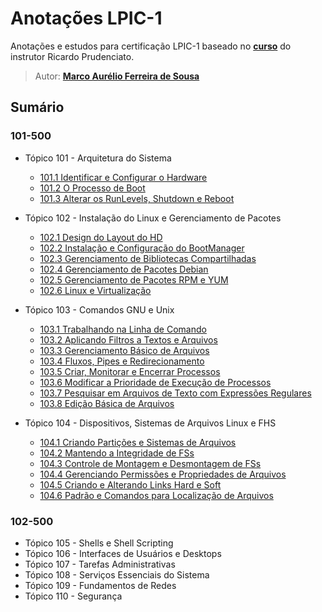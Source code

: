 # Anotações LPIC-1

Anotações e estudos para certificação LPIC-1 baseado no **[curso](https://www.udemy.com/course/curso-online-certificacao-linux-lpic1-comptia/)** do instrutor Ricardo Prudenciato.

> Autor: **[Marco Aurélio Ferreira de Sousa](https://github.com/maureliofs)**

## Sumário

### 101-500

* Tópico 101 - Arquitetura do Sistema
  * [101.1 Identificar e Configurar o Hardware](capitulos/101/101_1.md)
  * [101.2 O Processo de Boot](capitulos/101/101_2.md)
  * [101.3 Alterar os RunLevels, Shutdown e Reboot](capitulos/101/101_3.md)
* Tópico 102 - Instalação do Linux e Gerenciamento de Pacotes
  * [102.1 Design do Layout do HD](capitulos/102/102_1.md)
  * [102.2 Instalação e Configuração do BootManager](capitulos/102/102_2.md)
  * [102.3 Gerenciamento de Bibliotecas Compartilhadas](capitulos/102/102_3.md)
  * [102.4 Gerenciamento de Pacotes Debian](capitulos/102/102_4.md)
  * [102.5 Gerenciamento de Pacotes RPM e YUM](capitulos/102/102_5.md)
  * [102.6 Linux e Virtualização](capitulos/102/102_6.md)

* Tópico 103 - Comandos GNU e Unix
  * [103.1 Trabalhando na Linha de Comando](capitulos/103/103_1.md)
  * [103.2 Aplicando Filtros a Textos e Arquivos](capitulos/103/103_2.md)
  * [103.3 Gerenciamento Básico de Arquivos](capitulos/103/103_3.md)
  * [103.4 Fluxos, Pipes e Redirecionamento](capitulos/103/103_4.md)
  * [103.5 Criar, Monitorar e Encerrar Processos](capitulos/103/103_5.md)
  * [103.6 Modificar a Prioridade de Execução de Processos](capitulos/103/103_6.md)
  * [103.7 Pesquisar em Arquivos de Texto com Expressões Regulares](capitulos/103/103_7.md)
  * [103.8 Edição Básica de Arquivos](capitulos/103/103_8.md)
* Tópico 104 - Dispositivos, Sistemas de Arquivos Linux e FHS
  * [104.1 Criando Partições e Sistemas de Arquivos](capitulos/104/104_1.md)
  * [104.2 Mantendo a Integridade de FSs](capitulos/104/104_2.md)
  * [104.3 Controle de Montagem e Desmontagem de FSs](capitulos/104/104_3.md)
  * [104.4 Gerenciando Permissões e Propriedades de Arquivos](capitulos/104/104_4.md) 
  * [104.5 Criando e Alterando Links Hard e Soft](capitulos/104/104_5.md)
  * [104.6 Padrão e Comandos para Localização de Arquivos](capitulos/104/104_6.md)

### 102-500

* Tópico 105 - Shells e Shell Scripting
* Tópico 106 - Interfaces de Usuários e Desktops
* Tópico 107 - Tarefas Administrativas
* Tópico 108 - Serviços Essenciais do Sistema
* Tópico 109 - Fundamentos de Redes
* Tópico 110 - Segurança
